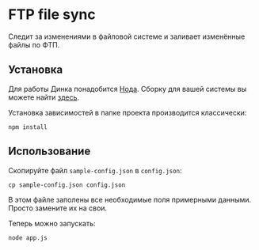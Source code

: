 # FTP file sync

Следит за изменениями в файловой системе и заливает изменённые файлы по ФТП.

## Установка

Для работы Динка понадобится [Нода][1]. Сборку для вашей системы вы можете найти [здесь][2].

Установка зависимостей в папке проекта производится классически:
```
npm install
```

## Использование

Скопируйте файл `sample-config.json` в `config.json`:
```
cp sample-config.json config.json
```
В этом файле заполены все необходимые поля примерными данными. Просто замените их на свои.

Теперь можно запускать:
```
node app.js
```


  [1]: http://nodejs.org/
  [2]: http://nodejs.org/download/
